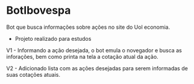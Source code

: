 # BotIbovespa

Bot que busca informações sobre ações no site do Uol economia. 
- Projeto realizado para estudos

V1 - Informando a ação desejada, o bot emula o novegador e busca as inforações, bem como printa na tela a cotação atual da ação.

V2 - Adicionado lista com as ações desejadas para serem informadas de suas cotações atuais.
